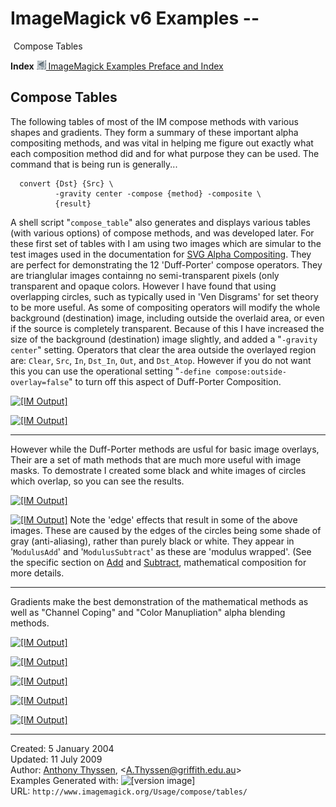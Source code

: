 # ImageMagick v6 Examples --  
 ![](../../img_www/space.gif) Compose Tables

**Index**
[![](../../img_www/granitesm_left.gif) ImageMagick Examples Preface and Index](../../)
## Compose Tables

The following tables of most of the IM compose methods with various shapes and gradients. They form a summary of these important alpha compositing methods, and was vital in helping me figure out exactly what each composition method did and for what purpose they can be used.
The command that is being run is generally...
  
      convert {Dst} {Src} \
              -gravity center -compose {method} -composite \
              {result}

A shell script "`compose_table`" also generates and displays various tables (with various options) of compose methods, and was developed later.
For these first set of tables with I am using two images which are simular to the test images used in the documentation for [SVG Alpha Compositing](http://www.w3.org/TR/SVG12/rendering.html). They are perfect for demonstrating the 12 'Duff-Porter' compose operators. They are trianglular images containng no semi-transparent pixels (only transparent and opaque colors.
However I have found that using overlapping circles, such as typically used in 'Ven Disgrams' for set theory to be more useful.
As some of compositing operators will modify the whole background (destination) image, including outside the overlaid area, or even if the source is completely transparent. Because of this I have increased the size of the background (destination) image slightly, and added a "`-gravity center`" setting.
Operators that clear the area outside the overlayed region are: `Clear`, `Src`, `In`, `Dst_In`, `Out`, and `Dst_Atop`. However if you do not want this you can use the operational setting "`-define compose:outside-overlay=false`" to turn off this aspect of Duff-Porter Composition.
  
[![\[IM Output\]](montage_triangles.jpg)](montage_triangles.jpg)
  
[![\[IM Output\]](montage_circles.jpg)](montage_circles.jpg)

------------------------------------------------------------------------

However while the Duff-Porter methods are usful for basic image overlays, Their are a set of math methods that are much more useful with image masks.
To demostrate I created some black and white images of circles which overlap, so you can see the results.
  
[![\[IM Output\]](montage_circles_1.jpg)](montage_circles_1.jpg)
  
[![\[IM Output\]](montage_circles_2.jpg)](montage_circles_2.jpg)
Note the 'edge' effects that result in some of the above images. These are caused by the edges of the circles being some shade of gray (anti-aliasing), rather than purely black or white. They appear in '`ModulusAdd`' and '`ModulusSubtract`' as these are 'modulus wrapped'. (See the specific section on [Add](../#add) and [Subtract](../#subtract), mathematical composition for more details.

------------------------------------------------------------------------

Gradients make the best demonstration of the mathematical methods as well as "Channel Coping" and "Color Manupliation" alpha blending methods.
  
[![\[IM Output\]](montage_gradient_1.jpg)](montage_gradient_1.jpg)
  
[![\[IM Output\]](montage_gradient_2.jpg)](montage_gradient_2.jpg)
  
[![\[IM Output\]](montage_gradient_3.jpg)](montage_gradient_3.jpg)
  
[![\[IM Output\]](montage_gradient_4.jpg)](montage_gradient_4.jpg)
  
[![\[IM Output\]](montage_gradient_5.jpg)](montage_gradient_5.jpg)

------------------------------------------------------------------------

Created: 5 January 2004  
 Updated: 11 July 2009  
 Author: [Anthony Thyssen](http://www.ict.griffith.edu.au/anthony/anthony.html), &lt;[A.Thyssen@griffith.edu.au](http://www.ict.griffith.edu.au/anthony/mail.shtml)&gt;  
 Examples Generated with: ![\[version image\]](version.gif)  
 URL: `http://www.imagemagick.org/Usage/compose/tables/`
